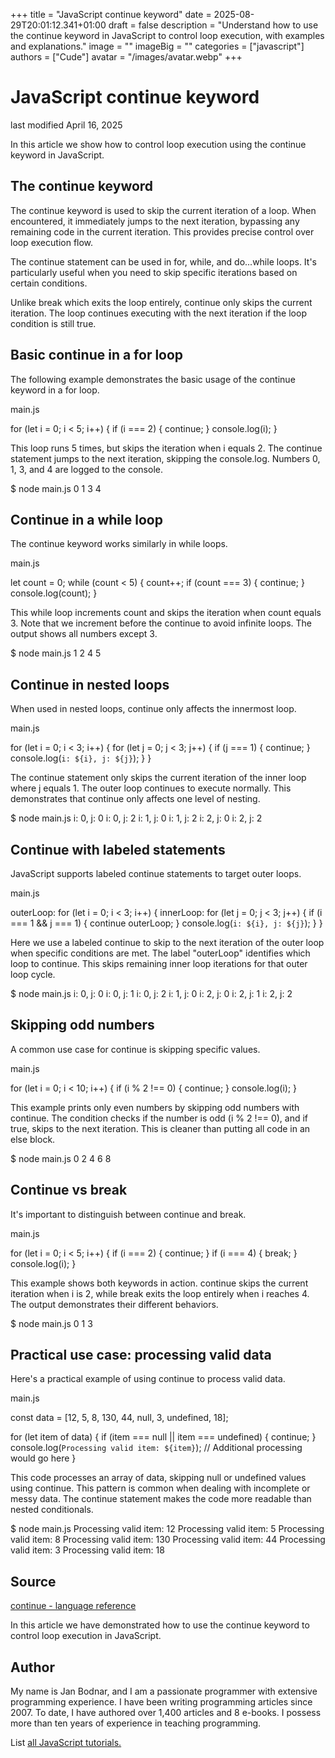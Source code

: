 +++
title = "JavaScript continue keyword"
date = 2025-08-29T20:01:12.341+01:00
draft = false
description = "Understand how to use the continue keyword in JavaScript to control loop execution, with examples and explanations."
image = ""
imageBig = ""
categories = ["javascript"]
authors = ["Cude"]
avatar = "/images/avatar.webp"
+++

# JavaScript continue keyword

last modified April 16, 2025

In this article we show how to control loop execution using the continue
keyword in JavaScript.

## The continue keyword

The continue keyword is used to skip the current iteration of a loop.
When encountered, it immediately jumps to the next iteration, bypassing any
remaining code in the current iteration. This provides precise control over loop
execution flow.

The continue statement can be used in for,
while, and do...while loops. It's particularly useful
when you need to skip specific iterations based on certain conditions.

Unlike break which exits the loop entirely, continue
only skips the current iteration. The loop continues executing with the next
iteration if the loop condition is still true.

## Basic continue in a for loop

The following example demonstrates the basic usage of the continue
keyword in a for loop.

main.js
  

for (let i = 0; i &lt; 5; i++) {
    if (i === 2) {
        continue;
    }
    console.log(i);
}

This loop runs 5 times, but skips the iteration when i equals 2.
The continue statement jumps to the next iteration, skipping the console.log.
Numbers 0, 1, 3, and 4 are logged to the console.

$ node main.js
0
1
3
4

## Continue in a while loop

The continue keyword works similarly in while loops.

main.js
  

let count = 0;
while (count &lt; 5) {
    count++;
    if (count === 3) {
        continue;
    }
    console.log(count);
}

This while loop increments count and skips the iteration when count equals 3.
Note that we increment before the continue to avoid infinite loops. The output
shows all numbers except 3.

$ node main.js
1
2
4
5

## Continue in nested loops

When used in nested loops, continue only affects the innermost loop.

main.js
  

for (let i = 0; i &lt; 3; i++) {
    for (let j = 0; j &lt; 3; j++) {
        if (j === 1) {
            continue;
        }
        console.log(`i: ${i}, j: ${j}`);
    }
}

The continue statement only skips the current iteration of the inner loop where
j equals 1. The outer loop continues to execute normally. This demonstrates that
continue only affects one level of nesting.

$ node main.js
i: 0, j: 0
i: 0, j: 2
i: 1, j: 0
i: 1, j: 2
i: 2, j: 0
i: 2, j: 2

## Continue with labeled statements

JavaScript supports labeled continue statements to target outer loops.

main.js
  

outerLoop: for (let i = 0; i &lt; 3; i++) {
    innerLoop: for (let j = 0; j &lt; 3; j++) {
        if (i === 1 &amp;&amp; j === 1) {
            continue outerLoop;
        }
        console.log(`i: ${i}, j: ${j}`);
    }
}

Here we use a labeled continue to skip to the next iteration of the outer loop
when specific conditions are met. The label "outerLoop" identifies which loop to
continue. This skips remaining inner loop iterations for that outer loop cycle.

$ node main.js
i: 0, j: 0
i: 0, j: 1
i: 0, j: 2
i: 1, j: 0
i: 2, j: 0
i: 2, j: 1
i: 2, j: 2

## Skipping odd numbers

A common use case for continue is skipping specific values.

main.js
  

for (let i = 0; i &lt; 10; i++) {
    if (i % 2 !== 0) {
        continue;
    }
    console.log(i);
}

This example prints only even numbers by skipping odd numbers with continue.
The condition checks if the number is odd (i % 2 !== 0), and if true, skips
to the next iteration. This is cleaner than putting all code in an else block.

$ node main.js
0
2
4
6
8

## Continue vs break

It's important to distinguish between continue and break.

main.js
  

for (let i = 0; i &lt; 5; i++) {
    if (i === 2) {
        continue;
    }
    if (i === 4) {
        break;
    }
    console.log(i);
}

This example shows both keywords in action. continue skips the
current iteration when i is 2, while break exits the loop entirely
when i reaches 4. The output demonstrates their different behaviors.

$ node main.js
0
1
3

## Practical use case: processing valid data

Here's a practical example of using continue to process valid data.

main.js
  

const data = [12, 5, 8, 130, 44, null, 3, undefined, 18];

for (let item of data) {
    if (item === null || item === undefined) {
        continue;
    }
    console.log(`Processing valid item: ${item}`);
    // Additional processing would go here
}

This code processes an array of data, skipping null or undefined values using
continue. This pattern is common when dealing with incomplete or messy data.
The continue statement makes the code more readable than nested conditionals.

$ node main.js
Processing valid item: 12
Processing valid item: 5
Processing valid item: 8
Processing valid item: 130
Processing valid item: 44
Processing valid item: 3
Processing valid item: 18

## Source

[continue - language reference](https://developer.mozilla.org/en-US/docs/Web/JavaScript/Reference/Statements/continue)

In this article we have demonstrated how to use the continue keyword to control
loop execution in JavaScript.

## Author

My name is Jan Bodnar, and I am a passionate programmer with extensive
programming experience. I have been writing programming articles since 2007.
To date, I have authored over 1,400 articles and 8 e-books. I possess more
than ten years of experience in teaching programming.

List [all JavaScript tutorials.](/all/#js)